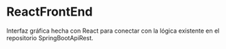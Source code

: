 # ReactFrontEnd
Interfaz gráfica hecha con React para conectar con la lógica existente en el repositorio SpringBootApiRest.
